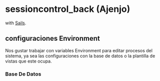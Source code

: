 # sessioncontrol_back (Ajenjo)

with [Sails](http://sailsjs.org).

## configuraciones Environment

Nos gustar trabajar con variables Environment para editar procesos del sistema, ya sea las configuraciones con la base de datos o la plantilla de vistas que este ocupa.

### Base De Datos
